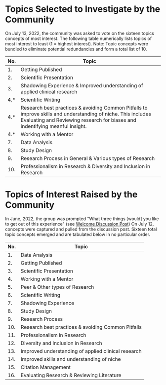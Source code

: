 # Topics Selected to Investigate by the Community
On July 13, 2022, the community was asked to vote on the sixteen topics concepts of most interest. The following table numerically lists topics of most interest to least (1 = highest interest). Note: Topic concepts were bundled to eliminate potential redundancies and form a total list of 10. 

| No.   | Topic                  | 
| ----- | ---------------------- |
| 1.|Getting Published|
| 2.|Scientific Presentation|    
| 3.|Shadowing Experience & Improved understanding of applied clinical research|
| 4.*|Scientific Writing| 
| 4.*|Research best practices & avoiding Common Pitfalls to improve skills and understanding of niche. This includes Evaluating and Reviewing research for biases and indentifying meanful insight.|
| 4.*| Working with a Mentor|
|7.| Data Analysis|
|8.| Study Design|
|9.| Research Process in General & Various types of Research|
|10.|Professionalism in Research & Diversity and Inclusion in Research|







# Topics of Interest Raised by the Community 
In June, 2022, the group was prompted "What three things [would] you like to get out of this experience" (see [Welcome Discussion Post](https://github.com/Open-Research-Program/HCOE/discussions/1))
On July 12, concepts were captured and pulled from the discussion post.  Sixteen total topic concepts emerged and are tabulated below in no particular order.

| No.   | Topic                  | 
| ----- | ---------------------- |
| 1.    |Data Analysis |
| 2.    |Getting Published|
| 3. | Scientific Presentation| 
| 4. | Working with a Mentor|
|5. | Peer & Other types of Research | 
|6. | Scientific Writing|
|7. | Shadowing Experience|
|8.| Study Design|
|9.| Research Process |
|10.|Research best practices & avoiding Common Pitfalls|
|11.|Professionalism in Research|
|12.| Diversity and Inclusion in Research|
|13.| Improved understanding of applied clinical research|
|14.|Improved skills and understanding of niche|
|15.|Citation Management|
|16.|Evaluating Research & Reviewing Literature|
